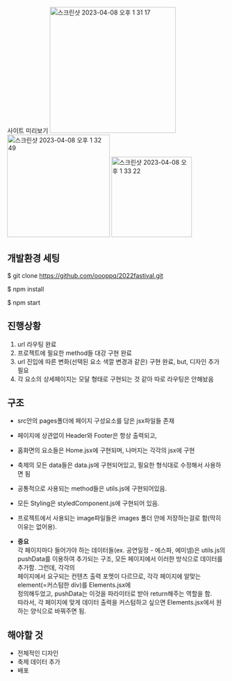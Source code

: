 사이트 미리보기
<img width="290" alt="스크린샷 2023-04-08 오후 1 31 17" src="https://user-images.githubusercontent.com/81559230/230703176-873b743e-9712-49de-b96d-2656c7c09cda.png">
<img width="236" alt="스크린샷 2023-04-08 오후 1 32 49" src="https://user-images.githubusercontent.com/81559230/230703228-3ed5309b-dc2f-4478-a4ad-42660580c034.png">
<img width="185" alt="스크린샷 2023-04-08 오후 1 33 22" src="https://user-images.githubusercontent.com/81559230/230703238-fa541a79-2569-4dcc-8c33-a6cfa0f59050.png">

## 개발환경 세팅

$ git clone https://github.com/oooppq/2022fastival.git

$ npm install

$ npm start

## 진행상황

1. url 라우팅 완료  
2. 프로젝트에 필요한 method들 대강 구현 완료  
3. url 진입에 따른 변화(선택된 요소 색깔 변경과 같은) 구현 완료, but, 디자인 추가 필요  
4. 각 요소의 상세페이지는 모달 형태로 구현되는 것 같아 따로 라우팅은 안해놨음  

## 구조  
  
- src안의 pages폴더에 페이지 구성요소를 담은 jsx파일들 존재  
- 페이지에 상관없이 Header와 Footer은 항상 출력되고,  
- 홈화면의 요소들은 Home.jsx에 구현되며, 나머지는 각각의 jsx에 구현  
- 축제의 모든 data들은 data.js에 구현되어있고, 필요한 형식대로 수정해서 사용하면 됨  
- 공통적으로 사용되는 method들은 utils.js에 구현되어있음.  
- 모든 Styling은 styledComponent.js에 구현되어 있음.  
- 프로젝트에서 사용되는 image파일들은 images 폴더 안에 저장하는걸로 함(딱히 이유는 없어용).  

- **중요**   
  각 페이지마다 들어가야 하는 데이터들(ex. 공연일정 - 에스파, 에미넴)은 utils.js의  
  pushData를 이용하여 추가되는 구조, 모든 페이지에서 이러한 방식으로 데이터를 추가함. 그런데, 각각의  
  페이지에서 요구되는 컨텐츠 출력 포멧이 다르므로, 각각 페이지에 알맞는 element(=커스텀한 div)를 Elements.jsx에  
  정의해두었고, pushData는 이것을 파라미터로 받아 return해주는 역할을 함.  
  따라서, 각 페이지에 맞게 데이터 출력을 커스텀하고 싶으면 Elements.jsx에서 원하는 양식으로 바꿔주면 됨.  
  
## 해야할 것

- 전체적인 디자인  
- 축제 데이터 추가  
- 배포  
